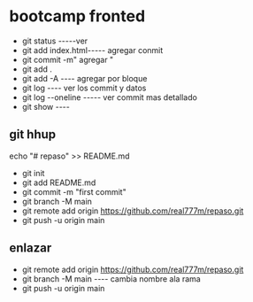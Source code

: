 # bootcamp fronted


* git status -----ver 
* git add index.html----- agregar conmit
* git commit -m" agregar "
* git add .
* git add -A ---- agregar por bloque
* git log ---- ver los commit y datos
* git log --oneline ----- ver commit mas detallado
* git show ----




##  git hhup

echo "# repaso" >> README.md
* git init
* git add README.md
* git commit -m "first commit"
* git branch -M main
* git remote add origin https://github.com/real777m/repaso.git
* git push -u origin main

## enlazar 

* git remote add origin https://github.com/real777m/repaso.git
* git branch -M main ---- cambia nombre ala rama
* git push -u origin main